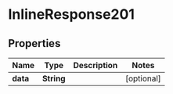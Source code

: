 

# InlineResponse201

## Properties

Name | Type | Description | Notes
------------ | ------------- | ------------- | -------------
**data** | **String** |  |  [optional]



